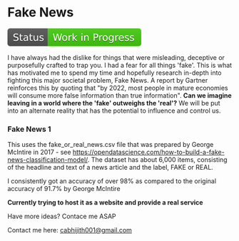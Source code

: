 <h1>Fake News</h1>


<img src = "Status-Work in Progress-success.svg">

I have always had the dislike for things that were misleading, deceptive or purposefully crafted to trap you. I had a fear for all things 'fake'. This is what has motivated me to spend my time and hopefully research in-depth into fighting this major societal problem, Fake News. A report by Gartner reinforces this by quoting that "by 2022, most people in mature economies will consume more false information than true information". <b>Can we imagine leaving in a world where the 'fake' outweighs the 'real'?</b> We will be put into an alternate reality that has the potential to influence and control us.

<h3>Fake News 1</h3>

This uses the fake_or_real_news.csv file that was prepared by George McIntire in 2017 - see https://opendatascience.com/how-to-build-a-fake-news-classification-model/. The dataset has about 6,000 items, consisting of the headline and text of a news article and the label, FAKE or REAL.

I consistently got an accuracy of over 98% as compared to the original accuracy of  91.7% by George McIntire 

<b> Currently trying to host it as a website and provide a real service</b>

Have more ideas? Contace me ASAP

Contact me here: cabhijith001@gmail.com
